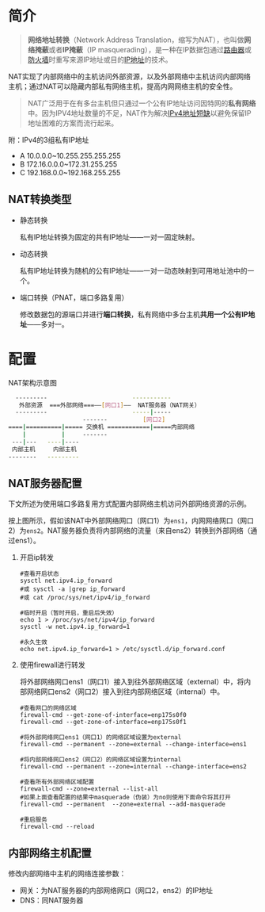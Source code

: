 # 简介

> **网络地址转换**（Network Address Translation，缩写为NAT），也叫做**网络掩蔽**或者**IP掩蔽**（IP masquerading），是一种在IP数据包通过[路由器](https://zh.wikipedia.org/wiki/%E8%B7%AF%E7%94%B1%E5%99%A8)或[防火墙](https://zh.wikipedia.org/wiki/%E9%98%B2%E7%81%AB%E5%A2%99)时重写来源IP地址或目的[IP地址](https://zh.wikipedia.org/wiki/IP%E5%9C%B0%E5%9D%80)的技术。

NAT实现了内部网络中的主机访问外部资源，以及外部网络中主机访问内部网络主机；通过NAT可以隐藏内部私有网络主机，提高内网网络主机的安全性。

> NAT广泛用于在有多台主机但只通过一个公有IP地址访问因特网的**私有网络**中。因为IPV4地址数量的不足，NAT作为解决[IPv4地址短缺](https://zh.wikipedia.org/wiki/IPv4%E4%BD%8D%E5%9D%80%E6%9E%AF%E7%AB%AD)以避免保留IP地址困难的方案而流行起来。

附：IPv4的3组私有IP地址

- A  10.0.0.0~10.255.255.255.255
- B  172.16.0.0.0~172.31.255.255
- C  192.168.0.0~192.168.255.255

## NAT转换类型

- 静态转换

  私有IP地址转换为固定的共有IP地址——一对一固定映射。

- 动态转换

  私有IP地址转换为随机的公有IP地址——一对一动态映射到可用地址池中的一个。

- 端口转换（PNAT，端口多路复用）

  修改数据包的源端口并进行**端口转换**，私有网络中多台主机**共用一个公有IP地址**——多对一。

# 配置

NAT架构示意图

```bash
  ---------                        -----------
   外部资源  ===外部网络===——[网口1]——  NAT服务器（NAT网关）
  ---------                        -----|-----
                     -------          [网口2]
====|==========|===== 交换机 ============|=====内部网络
    |          |     -------      
 ---|---   ----|----
 内部主机     内部主机
--------   ---------
```

## NAT服务器配置

下文所述为使用端口多路复用方式配置内部网络主机访问外部网络资源的示例。

按上图所示，假如该NAT中外部网络网口（网口1）为`ens1`，内网网络网口（网口2）为`ens2`。NAT服务器负责将内部网络的流量（来自ens2）转换到外部网络（通过ens1）。

1. 开启ip转发

   ```shell
   #查看开启状态
   sysctl net.ipv4.ip_forward
   #或 sysctl -a |grep ip_forward
   #或 cat /proc/sys/net/ipv4/ip_forward
   
   #临时开启（暂时开启，重启后失效）
   echo 1 > /proc/sys/net/ipv4/ip_forward
   sysctl -w net.ipv4.ip_forward=1
   
   #永久生效
   echo net.ipv4.ip_forward=1 > /etc/sysctl.d/ip_forward.conf
   ```

2. 使用firewall进行转发

   将外部网络网口ens1（网口1）接入到往外部网络区域（external）中，将内部网络网口ens2（网口2）接入到往内部网络区域（internal）中。

   ```shell
   #查看网口的网络区域
   firewall-cmd --get-zone-of-interface=enp175s0f0
   firewall-cmd --get-zone-of-interface=enp175s0f1
   
   #将外部网络网口ens1（网口1）的网络区域设置为external
   firewall-cmd --permanent --zone=external --change-interface=ens1
   
   #将内部网络网口ens2（网口2）的网络区域设置为internal
   firewall-cmd --permanent --zone=internal --change-interface=ens2
   
   #查看所有外部网络区域配置
   firewall-cmd --zone=external --list-all
   #如果上面查看配置的结果中masquerade（伪装）为no则使用下面命令将其打开
   firewall-cmd --permanent  --zone=external --add-masquerade
   
   #重启服务
   firewall-cmd --reload
   ```

## 内部网络主机配置

修改内部网络中主机的网络连接参数：

- 网关：为NAT服务器的内部网络网口（网口2，ens2）的IP地址
- DNS：同NAT服务器